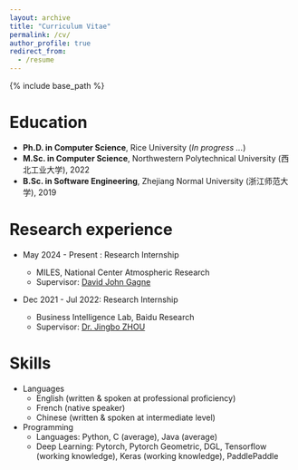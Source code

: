 ```yaml
---
layout: archive
title: "Curriculum Vitae"
permalink: /cv/
author_profile: true
redirect_from:
  - /resume
---
```


{% include base_path %}

Education
======
* **Ph.D. in Computer Science**, Rice University (*In progress ...*)
* **M.Sc. in Computer Science**, Northwestern Polytechnical University (西北工业大学), 2022
* **B.Sc. in Software Engineering**, Zhejiang Normal University (浙江师范大学), 2019

Research experience
======
* May 2024 - Present : Research Internship
  * MILES, National Center Atmospheric Research 
  * Supervisor: [David John Gagne](https://staff.ucar.edu/users/dgagne) 

* Dec 2021 - Jul 2022: Research Internship
  * Business Intelligence Lab, Baidu Research
  * Supervisor: [Dr. Jingbo ZHOU](http://zhoujingbo.github.io/) 

<!-- * Fall 2015: Research Assistant
  * Github University
  * Duties included: Merging pull requests
  * Supervisor: Professor Hub -->
  

Skills
======
* Languages
  * English (written & spoken at professional proficiency)
  * French (native speaker)
  * Chinese (written & spoken at intermediate level)
* Programming
  * Languages: Python, C (average), Java (average)
  * Deep Learning: Pytorch, Pytorch Geometric, DGL, Tensorflow (working knowledge), Keras (working knowledge), PaddlePaddle


<!-- Publications
======
  <ul>{% for post in site.publications %}
    {% include archive-single-cv.html %}
  {% endfor %}</ul>
   -->
<!-- Talks
======
  <ul>{% for post in site.talks %}
    {% include archive-single-talk-cv.html %}
  {% endfor %}</ul> -->
  
<!-- Teaching
======
  <ul>{% for post in site.teaching %}
    {% include archive-single-cv.html %}
  {% endfor %}</ul> -->
  
<!-- Service and leadership
======
* Currently signed in to 43 different slack teams -->
